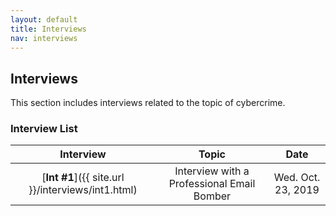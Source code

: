 ```yaml
---
layout: default
title: Interviews
nav: interviews
---
```


## Interviews
This section includes interviews related to the topic of cybercrime.

### Interview List

|                      Interview                          |           Topic                             |                Date                  |
| :----------------------------------------------: | :-----------------------------------------: | :-------------------------------------:  |
| [**Int #1**]({{ site.url }}/interviews/int1.html)  | Interview with a Professional Email Bomber                  | Wed. Oct. 23, 2019        |
  
